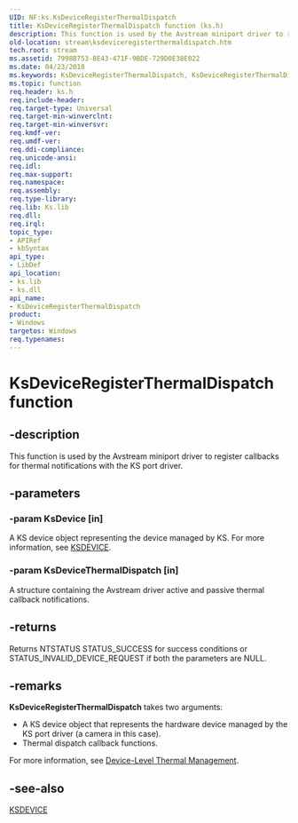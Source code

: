 ```yaml
---
UID: NF:ks.KsDeviceRegisterThermalDispatch
title: KsDeviceRegisterThermalDispatch function (ks.h)
description: This function is used by the Avstream miniport driver to register callbacks for thermal notifications with the KS port driver.
old-location: stream\ksdeviceregisterthermaldispatch.htm
tech.root: stream
ms.assetid: 7998B753-8E43-471F-9BDE-729D0E38E022
ms.date: 04/23/2018
ms.keywords: KsDeviceRegisterThermalDispatch, KsDeviceRegisterThermalDispatch function [Streaming Media Devices], ks/KsDeviceRegisterThermalDispatch, stream.ksdeviceregisterthermaldispatch
ms.topic: function
req.header: ks.h
req.include-header: 
req.target-type: Universal
req.target-min-winverclnt: 
req.target-min-winversvr: 
req.kmdf-ver: 
req.umdf-ver: 
req.ddi-compliance: 
req.unicode-ansi: 
req.idl: 
req.max-support: 
req.namespace: 
req.assembly: 
req.type-library: 
req.lib: Ks.lib
req.dll: 
req.irql: 
topic_type:
- APIRef
- kbSyntax
api_type:
- LibDef
api_location:
- ks.lib
- ks.dll
api_name:
- KsDeviceRegisterThermalDispatch
product:
- Windows
targetos: Windows
req.typenames: 
---
```


# KsDeviceRegisterThermalDispatch function


## -description


This function is used by the Avstream miniport driver to register callbacks for thermal notifications with the KS port driver.


## -parameters




### -param KsDevice [in]

A KS device object representing the device managed by KS. For more information, see <a href="https://msdn.microsoft.com/library/windows/hardware/ff561681">KSDEVICE</a>.


### -param KsDeviceThermalDispatch [in]

A structure containing the Avstream driver active and passive thermal callback notifications.


## -returns



Returns NTSTATUS  STATUS_SUCCESS for success conditions or STATUS_INVALID_DEVICE_REQUEST if both the parameters are NULL.




## -remarks



<b>KsDeviceRegisterThermalDispatch</b> takes two arguments:<ul>
<li>A KS device object that represents the hardware device managed by the KS port driver (a camera in this case).</li>
<li>Thermal dispatch callback functions.</li>
</ul>


For more information, see <a href="https://msdn.microsoft.com/library/windows/hardware/hh698236">Device-Level Thermal Management</a>.




## -see-also




<a href="https://msdn.microsoft.com/library/windows/hardware/ff561681">KSDEVICE</a>
 

 

